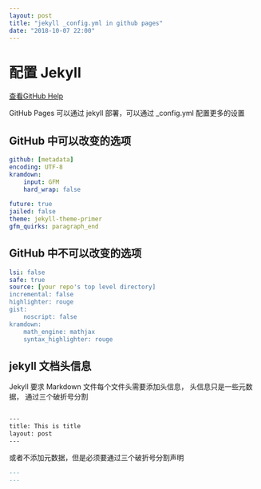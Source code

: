 ```yaml
---
layout: post
title: "jekyll _config.yml in github pages"
date: "2018-10-07 22:00"
---
```


# 配置 Jekyll

[查看GitHub Help](https://help.github.com/articles/configuring-jekyll/)

GitHub Pages 可以通过 jekyll 部署，可以通过 _config.yml 配置更多的设置

## GitHub 中可以改变的选项

```yml
github: [metadata]
encoding: UTF-8
kramdown:
    input: GFM
    hard_wrap: false
    
future: true
jailed: false
theme: jekyll-theme-primer
gfm_quirks: paragraph_end

```

## GitHub 中不可以改变的选项

```yml
lsi: false
safe: true
source: [your repo's top level directory]
incremental: false
highlighter: rouge
gist:
    noscript: false
kramdown:
    math_engine: mathjax
    syntax_highlighter: rouge
```


## jekyll 文档头信息
Jekyll 要求 Markdown 文件每个文件头需要添加头信息， 头信息只是一些元数据， 通过三个破折号分割

```markdown

---
title: This is title
layout: post
---

```

或者不添加元数据，但是必须要通过三个破折号分割声明

```markdown
---
---
```
